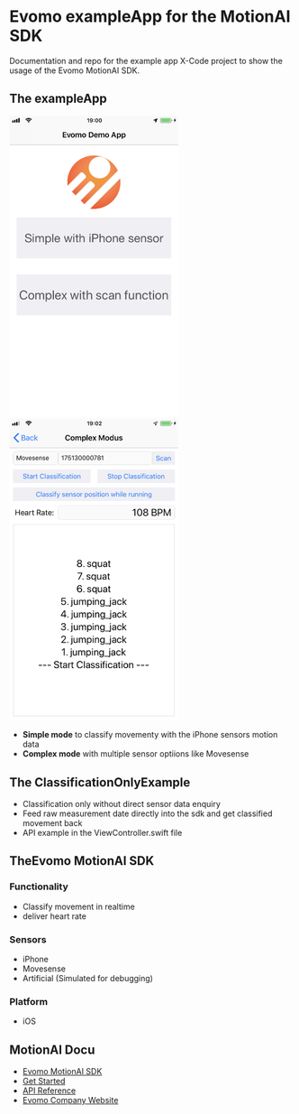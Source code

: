 # Evomo exampleApp for the MotionAI SDK
Documentation and repo for the example app X-Code project to show the usage of the Evomo MotionAI SDK.

## The exampleApp
<p float="left">
<img src="/Documentation/Media/StartScreen.PNG" alt="drawing" width="300"/> 
<img src="/Documentation/Media/ComplexMode.PNG" alt="drawing" width="300"/>
</p>

- **Simple mode** to classify movementy with the iPhone sensors motion data
- **Complex mode** with multiple sensor optiions like Movesense

## The ClassificationOnlyExample
- Classification only without direct sensor data enquiry
- Feed raw measurement date directly into the sdk and get classified movement back
- API example in the ViewController.swift file

## TheEvomo MotionAI SDK
### Functionality
- Classify movement in realtime
- deliver heart rate
### Sensors
- iPhone
- Movesense
- Artificial (Simulated for debugging)
### Platform
- iOS

## MotionAI Docu

- [Evomo MotionAI SDK](https://evomo.github.io/motionAI-docu/)
- [Get Started](https://evomo.github.io/motionAI-docu/docs/getStarted)
- [API Reference](https://evomo.github.io/motionAI-docu/docs/documentation)
- [Evomo Company Website](https://www.evomo.de)
